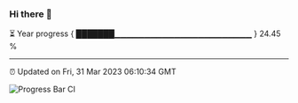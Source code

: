 ### Hi there 👋

⏳ Year progress { ███████▁▁▁▁▁▁▁▁▁▁▁▁▁▁▁▁▁▁▁▁▁▁▁ } 24.45 %

---

⏰ Updated on Fri, 31 Mar 2023 06:10:34 GMT

![Progress Bar CI](https://github.com/Shyam-Makwana/GitHub-Actions-Demo/workflows/Progress%20Bar%20CI/badge.svg)
